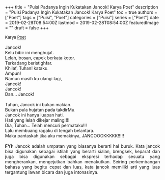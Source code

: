 +++
title = "Puisi Padanya Ingin Kukatakan Jancok! Karya Poet"
description = "Puisi Padanya Ingin Kukatakan Jancok! Karya Poet"
toc = true
authors = ["Poet"]
tags = ["Puisi", "Poet"]
categories = ["Puisi"]
series = ["Poet"]
date = 2019-02-28T08:54:00Z
lastmod = 2019-02-28T08:54:00Z
featuredImage = ""
draft = false
+++

<div style="text-align: justify;">
<div style="font-size: small;">Karya <a href="/authors/poet/" target="_blank">Poet</a></div><br />
Jancok!<br />Kelu bibir ini menghujat.<br />Lelah, bosan, capek berkata kotor.<br />Terkadang beristighfar.<br />Khilaf, Tuhan! kataku.<br />Ampun!<br />Namun masih ku ulangi lagi,<br />Jancok!<br />Jancok!<br />Dan… Jancok!<br /><br />Tuhan, Jancok ini bukan makian.<br />Bukan pula hujatan pada takdirMu.<br />Jancok ini hanya luapan hati.<br />Hati yang lelah dikejar maling!!!!<br />Dia, Tuhan… Telah mencuri permataku!!!<br />Lalu membuang ragaku di tengah belantara.<br />Maka pantaskah jika aku memakinya, JANCOOOKKKKK!!!!!</i></div></div></div><br /><div style="text-align: justify;"><b>FYI:</b> Jancok adalah umpatan yang biasanya berarti hal buruk. Kata jancok bisa digunakan sebagai istilah yang berarti sialan, brengsek, keparat dan juga bisa digunakan sebagai ekspresi terhadap sesuatu yang mengherankan, mengejutkan bahkan menakutkan. Seiring perkembangan bahasa yang begitu cepat dan luas, kata jancok memiliki arti yang luas tergantung lawan bicara dan juga intonasinya.</div>
